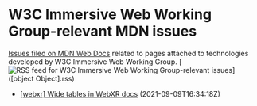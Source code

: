 # W3C Immersive Web Working Group-relevant MDN issues

[Issues filed on MDN Web Docs](https://github.com/mdn/content/issues) related to pages attached to technologies developed by W3C Immersive Web Working Group. [![RSS feed for W3C Immersive Web Working Group-relevant issues](https://www.w3.org/QA/2007/04/feed_icon)]([object Object].rss)

* [[webxr] Wide tables in WebXR docs](https://github.com/mdn/content/issues/8775) (2021-09-09T16:34:18Z)
  
